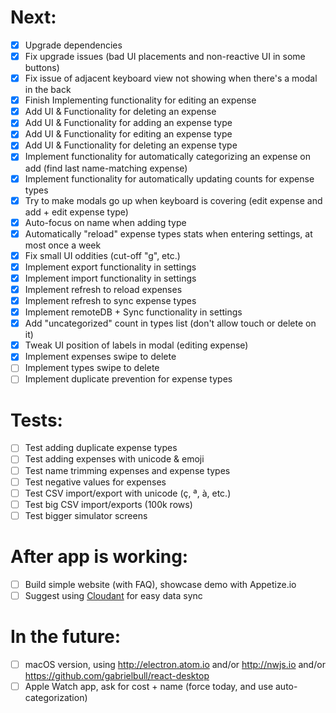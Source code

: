 # Next:
- [x] Upgrade dependencies
- [x] Fix upgrade issues (bad UI placements and non-reactive UI in some buttons)
- [x] Fix issue of adjacent keyboard view not showing when there's a modal in the back
- [x] Finish Implementing functionality for editing an expense
- [x] Add UI & Functionality for deleting an expense
- [x] Add UI & Functionality for adding an expense type
- [x] Add UI & Functionality for editing an expense type
- [x] Add UI & Functionality for deleting an expense type
- [x] Implement functionality for automatically categorizing an expense on add (find last name-matching expense)
- [x] Implement functionality for automatically updating counts for expense types
- [x] Try to make modals go up when keyboard is covering (edit expense and add + edit expense type)
- [x] Auto-focus on name when adding type
- [x] Automatically "reload" expense types stats when entering settings, at most once a week
- [x] Fix small UI oddities (cut-off "g", etc.)
- [x] Implement export functionality in settings
- [x] Implement import functionality in settings
- [x] Implement refresh to reload expenses
- [x] Implement refresh to sync expense types
- [x] Implement remoteDB + Sync functionality in settings
- [x] Add "uncategorized" count in types list (don't allow touch or delete on it)
- [x] Tweak UI position of labels in modal (editing expense)
- [x] Implement expenses swipe to delete
- [ ] Implement types swipe to delete
- [ ] Implement duplicate prevention for expense types

# Tests:
- [ ] Test adding duplicate expense types
- [ ] Test adding expenses with unicode & emoji
- [ ] Test name trimming expenses and expense types
- [ ] Test negative values for expenses
- [ ] Test CSV import/export with unicode (ç, ª, à, etc.)
- [ ] Test big CSV import/exports (100k rows)
- [ ] Test bigger simulator screens

# After app is working:
- [ ] Build simple website (with FAQ), showcase demo with Appetize.io
- [ ] Suggest using [Cloudant](https://cloudant.com/sign-up/) for easy data sync

# In the future:
- [ ] macOS version, using http://electron.atom.io and/or http://nwjs.io and/or https://github.com/gabrielbull/react-desktop
- [ ] Apple Watch app, ask for cost + name (force today, and use auto-categorization)

